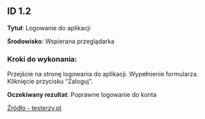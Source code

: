 ## ID 1.2

**Tytuł**: Logowanie do aplikacji

**Środowisko**: Wspierana przeglądarka

### Kroki do wykonania:

Przejście na stronę logowania do aplikacji.
Wypełnienie formularza.
Kliknięcie przycisku “Zaloguj”.

**Oczekiwany rezultat**: Poprawne logowanie do konta

[Źródło - testerzy.pl](https://testerzy.pl/baza-wiedzy/jak-napisac-dobry-przypadek-testowy)
